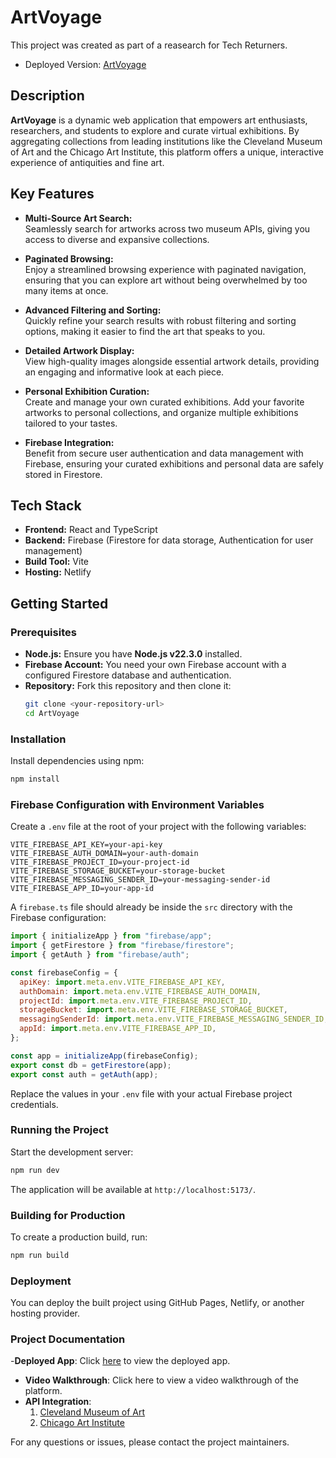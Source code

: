 # ArtVoyage
This project was created as part of a reasearch for Tech Returners.

- Deployed Version: [ArtVoyage](https://artvoyage2000.netlify.app/)

## Description

**ArtVoyage** is a dynamic web application that empowers art enthusiasts, researchers, and students to explore and curate virtual exhibitions. By aggregating collections from leading institutions like the Cleveland Museum of Art and the Chicago Art Institute, this platform offers a unique, interactive experience of antiquities and fine art.

## Key Features

- **Multi-Source Art Search:**  
  Seamlessly search for artworks across two museum APIs, giving you access to diverse and expansive collections.

- **Paginated Browsing:**  
  Enjoy a streamlined browsing experience with paginated navigation, ensuring that you can explore art without being overwhelmed by too many items at once.

- **Advanced Filtering and Sorting:**  
  Quickly refine your search results with robust filtering and sorting options, making it easier to find the art that speaks to you.

- **Detailed Artwork Display:**  
  View high-quality images alongside essential artwork details, providing an engaging and informative look at each piece.

- **Personal Exhibition Curation:**  
  Create and manage your own curated exhibitions. Add your favorite artworks to personal collections, and organize multiple exhibitions tailored to your tastes.

- **Firebase Integration:**  
  Benefit from secure user authentication and data management with Firebase, ensuring your curated exhibitions and personal data are safely stored in Firestore.

## Tech Stack

- **Frontend:** React and TypeScript
- **Backend:** Firebase (Firestore for data storage, Authentication for user management)
- **Build Tool:** Vite
- **Hosting:** Netlify

## Getting Started

### Prerequisites

- **Node.js:** Ensure you have **Node.js v22.3.0** installed.
- **Firebase Account:** You need your own Firebase account with a configured Firestore database and authentication.
- **Repository:** Fork this repository and then clone it:
  ```sh
  git clone <your-repository-url>
  cd ArtVoyage
  ```

### Installation

Install dependencies using npm:

```sh
npm install
```

### Firebase Configuration with Environment Variables

Create a `.env` file at the root of your project with the following variables:

```env
VITE_FIREBASE_API_KEY=your-api-key
VITE_FIREBASE_AUTH_DOMAIN=your-auth-domain
VITE_FIREBASE_PROJECT_ID=your-project-id
VITE_FIREBASE_STORAGE_BUCKET=your-storage-bucket
VITE_FIREBASE_MESSAGING_SENDER_ID=your-messaging-sender-id
VITE_FIREBASE_APP_ID=your-app-id
```

A `firebase.ts` file should already be inside the `src` directory with the Firebase configuration:

```js
import { initializeApp } from "firebase/app";
import { getFirestore } from "firebase/firestore";
import { getAuth } from "firebase/auth";

const firebaseConfig = {
  apiKey: import.meta.env.VITE_FIREBASE_API_KEY,
  authDomain: import.meta.env.VITE_FIREBASE_AUTH_DOMAIN,
  projectId: import.meta.env.VITE_FIREBASE_PROJECT_ID,
  storageBucket: import.meta.env.VITE_FIREBASE_STORAGE_BUCKET,
  messagingSenderId: import.meta.env.VITE_FIREBASE_MESSAGING_SENDER_ID,
  appId: import.meta.env.VITE_FIREBASE_APP_ID,
};

const app = initializeApp(firebaseConfig);
export const db = getFirestore(app);
export const auth = getAuth(app);
```

Replace the values in your `.env` file with your actual Firebase project credentials.

### Running the Project

Start the development server:

```sh
npm run dev
```

The application will be available at `http://localhost:5173/`.

### Building for Production

To create a production build, run:

```sh
npm run build
```

### Deployment

You can deploy the built project using GitHub Pages, Netlify, or another hosting provider.

### Project Documentation

-**Deployed App**: Click [here](https://artvoyage2000.netlify.app/) to view the deployed app.

- **Video Walkthrough**: Click here to view a video walkthrough of the platform.
- **API Integration**:
  1. [Cleveland Museum of Art](https://openaccess-api.clevelandart.org/)
  2. [Chicago Art Institute](https://api.artic.edu/docs/)


For any questions or issues, please contact the project maintainers.
